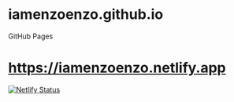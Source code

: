 # iamenzoenzo.github.io
GitHub Pages

# https://iamenzoenzo.netlify.app
[![Netlify Status](https://api.netlify.com/api/v1/badges/da081833-c924-4865-8172-a3a72976f134/deploy-status)](https://app.netlify.com/sites/iamenzoenzo/deploys)
